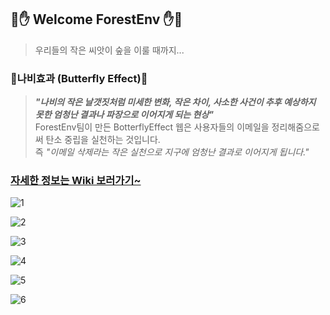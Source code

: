 ## 🌲✋ Welcome ForestEnv ✋🌲

> 우리들의 작은 씨앗이 숲을 이룰 때까지...

### 🦋나비효과 (Butterfly Effect)🦋

> **_"나비의 작은 날갯짓처럼 미세한 변화, 작은 차이, 사소한 사건이 추후 예상하지 못한 엄청난 결과나 파장으로 이어지게 되는 현상"_** <br>
> ForestEnv팀이 만든 BotterflyEffect 웹은 사용자들의 이메일을 정리해줌으로써 탄소 중립을 실천하는 것입니다.<br>
> 즉 _"이메일 삭제라는 작은 실천으로 지구에 엄청난 결과로 이어지게 됩니다."_

### [자세한 정보는 Wiki 보러가기~](https://github.com/ForestEnv/ButterflyEffect_emailCleaner/wiki)

![1](https://user-images.githubusercontent.com/104816234/190846561-566caef5-9130-4de1-8f41-bba5f9e19449.png)

![2](https://user-images.githubusercontent.com/104816234/190846626-d3e0f909-18cb-45b1-8dd9-2bb496c285f8.png)

![3](https://user-images.githubusercontent.com/104816234/190846635-225c881a-2b13-4f69-866d-dec61b263b7f.png)

![4](https://user-images.githubusercontent.com/104816234/190846647-8b897ee9-df4a-44b1-8667-4c3c3803a722.png)

![5](https://user-images.githubusercontent.com/104816234/190846656-80a78753-a44d-47cb-94ba-97e0f6b484be.png)

![6](https://user-images.githubusercontent.com/104816234/190846664-8a06f9a7-1673-44b4-9b6a-508d0fc59588.png)

